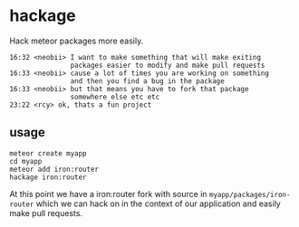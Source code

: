 hackage
=======

Hack meteor packages more easily.

```
16:32 <neobii> I want to make something that will make exiting
               packages easier to modify and make pull requests
16:33 <neobii> cause a lot of times you are working on something
               and then you find a bug in the package
16:33 <neobii> but that means you have to fork that package
               somewhere else etc etc
23:22 <rcy> ok, thats a fun project
```

## usage

```
meteor create myapp
cd myapp
meteor add iron:router
hackage iron:router
```

At this point we have a iron:router fork with source in
`myapp/packages/iron-router` which we can hack on in the context of
our application and easily make pull requests.
